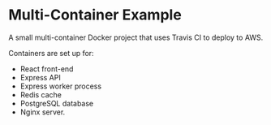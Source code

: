 # Multi-Container Example

A small multi-container Docker project that uses Travis CI to deploy to AWS.

Containers are set up for:

- React front-end
- Express API
- Express worker process
- Redis cache
- PostgreSQL database
- Nginx server.
